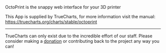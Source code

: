 OctoPrint is the snappy web interface for your 3D printer

This App is supplied by TrueCharts, for more information visit the manual: https://truecharts.org/charts/stable/octoprint

---

TrueCharts can only exist due to the incredible effort of our staff.
Please consider making a [donation](https://truecharts.org/docs/about/sponsor) or contributing back to the project any way you can!
